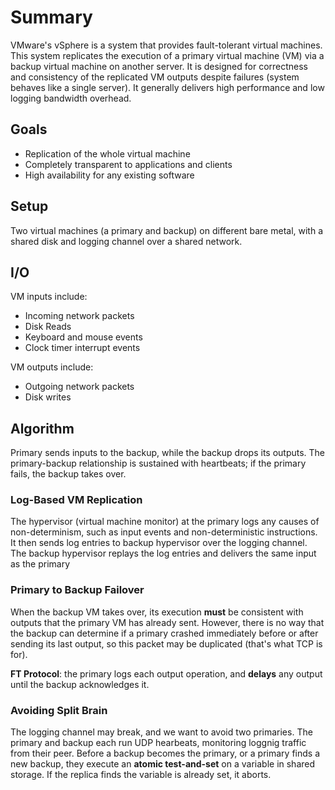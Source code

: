 # Summary
VMware's vSphere is a system that provides fault-tolerant virtual machines. This system replicates the execution of a primary virtual
machine (VM) via a backup virtual machine on another server. It is designed for correctness and consistency of the replicated VM outputs despite failures (system behaves like a single server). It generally delivers high performance and low logging bandwidth overhead.

## Goals
* Replication of the whole virtual machine
* Completely transparent to applications and clients
* High availability for any existing software

## Setup
Two virtual machines (a primary and backup) on different bare metal, with a shared disk and logging channel over a shared network.

## I/O
VM inputs include:  

* Incoming network packets
* Disk Reads
* Keyboard and mouse events
* Clock timer interrupt events

VM outputs include: 

* Outgoing network packets
* Disk writes

## Algorithm
Primary sends inputs to the backup, while the backup drops its outputs. The primary-backup relationship is sustained with heartbeats; if the primary fails, the backup takes over.

### Log-Based VM Replication
The hypervisor (virtual machine monitor) at the primary logs any causes of non-determinism, such as input events and non-deterministic instructions. It then sends log entries to backup hypervisor over the logging channel. The backup hypervisor replays the log entries and delivers the same input as the primary

### Primary to Backup Failover
When the backup VM takes over, its execution **must** be consistent with outputs that the primary VM has already sent. However, there is no way that the backup can determine if a primary crashed immediately before or after sending its last output, so this packet may be duplicated (that's what TCP is for).

**FT Protocol**: the primary logs each output operation, and **delays** any output until the backup acknowledges it.

### Avoiding Split Brain
The logging channel may break, and we want to avoid two primaries. The primary and backup each run UDP hearbeats, monitoring loggnig traffic from their peer. Before a backup becomes the primary, or a primary finds a new backup, they execute an **atomic test-and-set** on a variable in shared storage. If the replica finds the variable is already set, it aborts. 